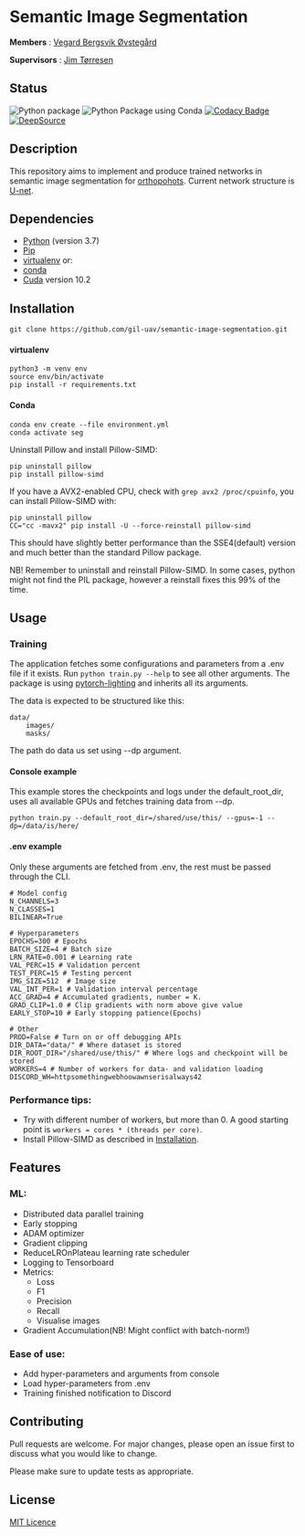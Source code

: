 # Semantic Image Segmentation
**Members** : <a href="https://github.com/vegovs">Vegard Bergsvik Øvstegård</a>

**Supervisors** : <a href="https://www.mn.uio.no/ifi/personer/vit/jimtoer/">Jim Tørresen</a>

## Status
![Python package](https://github.com/gil-uav/semantic-image-segmentation/workflows/Python%20package/badge.svg?branch=master) ![Python Package using Conda](https://github.com/gil-uav/semantic-image-segmentation/workflows/Python%20Package%20using%20Conda/badge.svg) [![Codacy Badge](https://app.codacy.com/project/badge/Grade/41c8bd8d0049413a9432bdd78e4e3869)](https://www.codacy.com/gh/gil-uav/semantic-image-segmentation/dashboard?utm_source=github.com&amp;utm_medium=referral&amp;utm_content=gil-uav/semantic-image-segmentation&amp;utm_campaign=Badge_Grade) [![DeepSource](https://deepsource.io/gh/gil-uav/semantic-image-segmentation.svg/?label=active+issues&show_trend=true)](https://deepsource.io/gh/gil-uav/semantic-image-segmentation/?ref=repository-badge)

## Description

This repository aims to implement and produce trained networks in semantic image segmentation for
[orthopohots](https://www.sciencedirect.com/topics/earth-and-planetary-sciences/orthophoto).
Current network structure is [U-net](https://lmb.informatik.uni-freiburg.de/people/ronneber/u-net/).

## Dependencies
* [Python](https://www.python.org/) (version 3.7)
* [Pip](https://virtualenv.pypa.io/en/latest/)
* [virtualenv](https://virtualenv.pypa.io/en/latest/) or:
* [conda](https://docs.conda.io/en/latest/)
* [Cuda](https://developer.nvidia.com/cuda-10.2-download-archive) version 10.2

## Installation

```console
git clone https://github.com/gil-uav/semantic-image-segmentation.git
```

#### virtualenv

```console
python3 -m venv env
source env/bin/activate
pip install -r requirements.txt
```

#### Conda
```console
conda env create --file environment.yml
conda activate seg
```

Uninstall Pillow and install Pillow-SIMD:
```console
pip uninstall pillow
pip install pillow-simd
```
If you have a AVX2-enabled CPU, check with `grep avx2 /proc/cpuinfo`, you can install Pillow-SIMD with:
```console
pip uninstall pillow
CC="cc -mavx2" pip install -U --force-reinstall pillow-simd
```
This should have slightly better performance than the SSE4(default) version and much better than the standard Pillow
 package.

NB! Remember to uninstall and reinstall Pillow-SIMD. In some cases, python might not find the PIL
package, however a reinstall fixes this 99% of the time.

## Usage

### Training
The application fetches some configurations and parameters from a .env file if it exists.
Run `python train.py --help` to see all other arguments. The package is using [pytorch-lighting](https://github.com/PyTorchLightning/pytorch-lightning) and inherits all its arguments.

The data is expected to be structured like this:
```
data/
    images/
    masks/
```
The path do data us set using --dp argument.

#### Console example
This example stores the checkpoints and logs under the default_root_dir, uses all available GPUs and
fetches training data from --dp.

```console
python train.py --default_root_dir=/shared/use/this/ --gpus=-1 --dp=/data/is/here/
```

#### .env example
Only these arguments are fetched from .env, the rest must be passed through the CLI.
```
# Model config
N_CHANNELS=3
N_CLASSES=1
BILINEAR=True

# Hyperparameters
EPOCHS=300 # Epochs
BATCH_SIZE=4 # Batch size
LRN_RATE=0.001 # Learning rate
VAL_PERC=15 # Validation percent
TEST_PERC=15 # Testing percent
IMG_SIZE=512  # Image size
VAL_INT_PER=1 # Validation interval percentage
ACC_GRAD=4 # Accumulated gradients, number = K.
GRAD_CLIP=1.0 # Clip gradients with norm above give value
EARLY_STOP=10 # Early stopping patience(Epochs)

# Other
PROD=False # Turn on or off debugging APIs
DIR_DATA="data/" # Where dataset is stored
DIR_ROOT_DIR="/shared/use/this/" # Where logs and checkpoint will be stored
WORKERS=4 # Number of workers for data- and validation loading
DISCORD_WH=httpsomethingwebhoowawnserisalways42
```

### Performance tips:
* Try with different number of workers, but more than 0. A good starting point
is `workers = cores * (threads per core)`.
* Install Pillow-SIMD as described in [Installation](#installation).

## Features
### ML:
* Distributed data parallel training
* Early stopping
* ADAM optimizer
* Gradient clipping
* ReduceLROnPlateau learning rate scheduler
* Logging to Tensorboard
* Metrics:
    * Loss
    * F1
    * Precision
    * Recall
    * Visualise images
* Gradient Accumulation(NB! Might conflict with batch-norm!)

### Ease of use:
* Add hyper-parameters and arguments from console
* Load hyper-parameters from .env
* Training finished notification to Discord

## Contributing
Pull requests are welcome. For major changes, please open an issue first to discuss what you would like to change.

Please make sure to update tests as appropriate.

## License
[MIT Licence](https://github.com/gil-uav/semantic-image-segmentation/blob/master/LICENSE)
